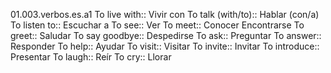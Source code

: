 01.003.verbos.es.a1
To live with:: Vivir con
To talk (with/to):: Hablar (con/a)
To listen to:: Escuchar a
To see:: Ver
To meet:: Conocer Encontrarse
To greet:: Saludar
To say goodbye:: Despedirse
To ask:: Preguntar
To answer:: Responder
To help:: Ayudar
To visit:: Visitar
To invite:: Invitar
To introduce:: Presentar
To laugh:: Reír
To cry:: Llorar
